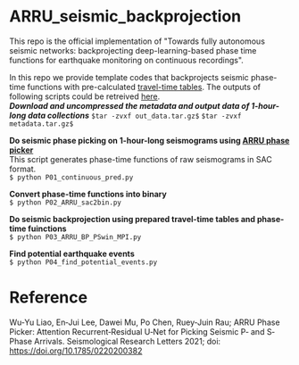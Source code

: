 # ARRU_seismic_backprojection

This repo is the official implementation of "Towards fully autonomous seismic networks: backprojecting deep-learning-based phase time functions for earthquake monitoring on continuous recordings".<br/>

In this repo we provide template codes that backprojects seismic phase-time functions with pre-calculated [travel-time tables](https://drive.google.com/file/d/1OADPD0nwAeX5W843Wt9E6I5K8MiYS7nM/view?usp=sharing). The outputs of following scripts could be retreived [here](https://drive.google.com/file/d/101h8nZopPDV86DnYMxZEwJ7nj293Q1Z-/view?usp=sharing). <br/>
***Download and uncompressed the metadata and output data of 1-hour-long data collections***
```$tar -zvxf out_data.tar.gz$```
```$tar -zvxf metadata.tar.gz$```

**Do seismic phase picking on 1-hour-long seismograms using [ARRU phase picker](https://github.com/tso1257771/Attention-Recurrent-Residual-U-Net-for-earthquake-detection)**<br/>
This script generates phase-time functions of raw seismograms in SAC format.<br/>
```$ python P01_continuous_pred.py```<br/>

**Convert phase-time functions into binary**<br/>
```$ python P02_ARRU_sac2bin.py```<br/>

**Do seismic backprojection using prepared travel-time tables and phase-time fuinctions**<br/>
```$ python P03_ARRU_BP_PSwin_MPI.py```<br/>

**Find potential earthquake events**<br/>
```$ python P04_find_potential_events.py```

# Reference
Wu‐Yu Liao, En‐Jui Lee, Dawei Mu, Po Chen, Ruey‐Juin Rau; ARRU Phase Picker: Attention Recurrent‐Residual U‐Net for Picking Seismic P‐ and S‐Phase Arrivals. Seismological Research Letters 2021; doi: https://doi.org/10.1785/0220200382
